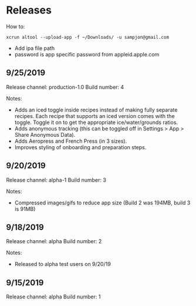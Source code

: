 # Releases

How to:

```
xcrun altool --upload-app -f ~/Downloads/ -u sampjon@gmail.com
```

- Add ipa file path
- password is app specific password from appleid.apple.com

## 9/25/2019

Release channel: production-1.0
Build number: 4

Notes:

- Adds an iced toggle inside recipes instead of making fully separate recipes. Each recipe that supports an iced version comes with the toggle. Toggle it on to get the appropriate ice/water/grounds ratios.
- Adds anonymous tracking (this can be toggled off in Settings > App > Share Anonymous Data).
- Adds Aeropress and French Press (in 3 sizes).
- Improves styling of onboarding and preparation steps.

## 9/20/2019

Release channel: alpha-1
Build number: 3

Notes:

- Compressed images/gifs to reduce app size (Build 2 was 194MB, build 3 is 91MB)

## 9/18/2019

Release channel: alpha
Build number: 2

Notes:

- Released to alpha test users on 9/20/19

## 9/15/2019

Release channel: alpha
Build number: 1
